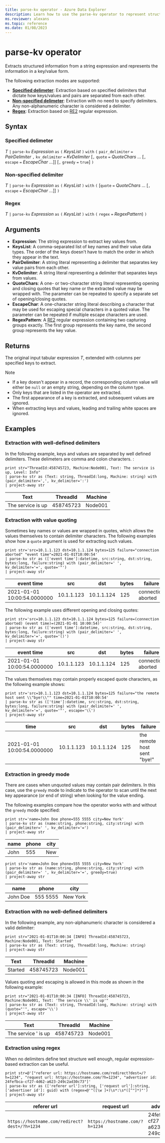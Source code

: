 ```yaml
---
title: parse-kv operator - Azure Data Explorer
description: Learn how to use the parse-kv operator to represent structured information extracted from a string expression in a key/value form.
ms.reviewer: alexans
ms.topic: reference
ms.date: 01/08/2023
---
```


# parse-kv operator

Extracts structured information from a string expression and represents the information in a key/value form.

The following extraction modes are supported:

* [**Specified delimeter**](#specified-delimeter): Extraction based on specified delimiters that dictate how keys/values and pairs are separated from each other.
* [**Non-specified delimeter**](#non-specified-delimiter): Extraction with no need to specify delimiters. Any non-alphanumeric character is considered a delimiter.
* [**Regex**](#regex): Extraction based on [RE2](re2.md) regular expression.

## Syntax

### Specified delimeter

*T* `|` `parse-kv` *Expression* `as` `(` *KeysList* `)` `with` `(` `pair_delimiter` `=` *PairDelimiter* `,` `kv_delimiter` `=` *KvDelimiter*  [`,` `quote` `=` *QuoteChars* ... [`,` `escape` `=` *EscapeChar* ...]] [`,` `greedy` `=` `true`] `)`

### Non-specified delimiter

*T* `|` `parse-kv` *Expression* `as` `(` *KeysList* `)` `with` `(` [`quote` `=` *QuoteChars* ... [`,` `escape` `=` *EscapeChar* ...]] `)`

### Regex

*T* `|` `parse-kv` *Expression* `as` `(` *KeysList* `)` `with` `(` `regex` `=` *RegexPattern*) `)`

## Arguments

* **Expression**: The string expression to extract key values from.
* **KeysList**: A comma-separated list of key names and their value data types. The order of the keys doesn't have to match the order in which they appear in the text.
* **PairDelimiter**: A string literal representing a delimiter that separates key value pairs from each other.
* **KvDelimiter**: A string literal representing a delimiter that separates keys from values.
* **QuoteChars**: A one- or two-character string literal representing opening and closing quotes that key name or the extracted value may be wrapped with. The parameter can be repeated to specify a separate set of opening/closing quotes.
* **EscapeChar**: A one-character string literal describing a character that may be used for escaping special characters in a quoted value. The parameter can be repeated if multiple escape characters are used.
* **RegexPattern**: A [RE2](re2.md) regular expression containing two capturing groups exactly. The first group represents the key name, the second group represents the key value.

## Returns

The original input tabular expression *T*, extended with columns per specified keys to extract.

> [!NOTE]
>
> * If a key doesn't appear in a record, the corresponding column value will either be `null` or an empty string, depending on the column type.
> * Only keys that are listed in the operator are extracted.
> * The first appearance of a key is extracted, and subsequent values are ignored.
> * When extracting keys and values, leading and trailing white spaces are ignored.

## Examples

### Extraction with well-defined delimiters

In the following example, keys and values are separated by well defined delimiters. These delimeters are comma and colon characters. :

```kusto
print str="ThreadId:458745723, Machine:Node001, Text: The service is up, Level: Info"
| parse-kv str as (Text: string, ThreadId:long, Machine: string) with (pair_delimiter=',', kv_delimiter=':')
| project-away str
```

|Text|	ThreadId|	Machine|
|--|--|--|
|The service is up| 458745723|	Node001

### Extraction with value quoting

Sometimes key names or values are wrapped in quotes, which allows the values themselves to contain delimiter characters. The following examples show how a `quote` argument is used for extracting such values.

```kusto
print str='src=10.1.1.123 dst=10.1.1.124 bytes=125 failure="connection aborted" "event time"=2021-01-01T10:00:54'
| parse-kv str as (['event time']:datetime, src:string, dst:string, bytes:long, failure:string) with (pair_delimiter=' ', kv_delimiter='=', quote='"')
| project-away str
```

|event time|	src|	dst|	bytes|	failure|
|--|--|--|--|--|
|2021-01-01 10:00:54.0000000|	10.1.1.123|	10.1.1.124|	125|	connection aborted|

The following example uses different opening and closing quotes:

```kusto
print str='src=10.1.1.123 dst=10.1.1.124 bytes=125 failure=(connection aborted) (event time)=(2021-01-01 10:00:54)'
| parse-kv str as (['event time']:datetime, src:string, dst:string, bytes:long, failure:string) with (pair_delimiter=' ', kv_delimiter='=', quote='()')
| project-away str
```

|event time|	src|	dst|	bytes|	failure|
|--|--|--|--|--|
|2021-01-01 10:00:54.0000000|	10.1.1.123|	10.1.1.124|	125|	connection aborted|

The values themselves may contain properly escaped quote characters, as the following example shows:

```kusto
print str='src=10.1.1.123 dst=10.1.1.124 bytes=125 failure="the remote host sent \\"bye!\\"" time=2021-01-01T10:00:54'
| parse-kv str as (['time']:datetime, src:string, dst:string, bytes:long, failure:string) with (pair_delimiter=' ', kv_delimiter='=', quote='"', escape='\\')
| project-away str
```

|time|	src|	dst|	bytes|	failure|
|--|--|--|--|--|
|2021-01-01 10:00:54.0000000|	10.1.1.123|	10.1.1.124|	125|	the remote host sent "bye!"|

### Extraction in greedy mode

There are cases when unquoted values may contain pair delimiters. In this case, use the `greedy` mode to indicate to the operator to scan until the next key appearance (or end of string) when looking for the value ending.

The following examples compare how the operator works with and without the `greedy` mode specified:

```kusto
print str='name=John Doe phone=555 5555 city=New York'
| parse-kv str as (name:string, phone:string, city:string) with (pair_delimiter=' ', kv_delimiter='=')
| project-away str
```

|name|	phone|	city|
|--|--|--|
|John|	555|	New


```kusto
print str='name=John Doe phone=555 5555 city=New York'
| parse-kv str as (name:string, phone:string, city:string) with (pair_delimiter=' ', kv_delimiter='=', greedy=true)
| project-away str
```

|name|	phone|	city|
|--|--|--|
|John Doe|	555 5555|	New York|

### Extraction with no well-defined delimiters

In the following example, any non-alphanumeric character is considered a valid delimiter:

```kusto
print str="2021-01-01T10:00:34 [INFO] ThreadId:458745723, Machine:Node001, Text: Started"
| parse-kv str as (Text: string, ThreadId:long, Machine: string)
| project-away str
```

|Text|	ThreadId|	Machine|
|--|--|--|
|Started|	458745723|	Node001|

Values quoting and escaping is allowed in this mode as shown in the following example:

```kusto
print str="2021-01-01T10:00:34 [INFO] ThreadId:458745723, Machine:Node001, Text: 'The service \\' is up'"
| parse-kv str as (Text: string, ThreadId:long, Machine: string) with (quote="'", escape='\\')
| project-away str
```

|Text|	ThreadId|	Machine|
|--|--|--|
|The service ' is up|	458745723|	Node001|

### Extraction using regex

When no delimiters define text structure well enough, regular expression-based extraction can be useful.

```kusto
print str=@'["referer url: https://hostname.com/redirect?dest=/?h=1234", "request url: https://hostname.com/?h=1234", "advertiser id: 24fefbca-cf27-4d62-a623-249c2ad30c73"]'
| parse-kv str as (['referer url']:string, ['request url']:string, ['advertiser id']: guid) with (regex=@'"([\w ]+)\s*:\s*([^"]*)"')
| project-away str
```

|referer url|	request url|	advertiser id|
|--|--|--|
|`https://hostname.com/redirect?dest=/?h=1234`|	`https://hostname.com/?h=1234`|	24fefbca-cf27-4d62-a623-249c2ad30c73|
